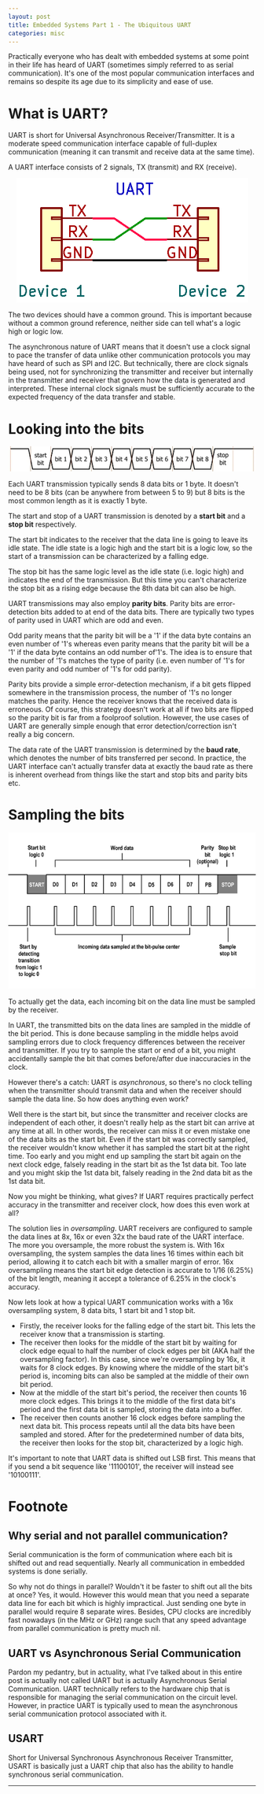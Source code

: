 ```yaml
---
layout: post
title: Embedded Systems Part 1 - The Ubiquitous UART
categories: misc
---
```


Practically everyone who has dealt with embedded systems at some point in their life has heard of UART (sometimes simply referred to as serial communication). It's one of the most popular communication interfaces and remains so despite its age due to its simplicity and ease of use.

# What is UART?
UART is short for Universal Asynchronous Receiver/Transmitter. It is a moderate speed communication interface capable of full-duplex communication (meaning it can transmit and receive data at the same time). 

A UART interface consists of 2 signals, TX (transmit) and RX (receive). 

<p align="center">
  <img src="/assets/UART.webp">
</p>

The two devices should have a common ground. This is important because without a common ground reference, neither side can tell what's a logic high or logic low. 


The asynchronous nature of UART means that it doesn't use a clock signal to pace the transfer of data unlike other communication protocols you may have heard of such as SPI and I2C. But technically, there are clock signals being used, not for synchronizing the transmitter and receiver but internally in the transmitter and receiver that govern how the data is generated and interpreted. These internal clock signals must be sufficiently accurate to the expected frequency of the data transfer and stable. 

# Looking into the bits
<p align="center">
  <img src="/assets/uart_bit.webp">
</p>

Each UART transmission typically sends 8 data bits or 1 byte. It doesn't need to be 8 bits (can be anywhere from between 5 to 9) but 8 bits is the most common length as it is exactly 1 byte.

The start and stop of a UART transmission is denoted by a **start bit** and a **stop bit** respectively. 

The start bit indicates to the receiver that the data line is going to leave its idle state. The idle state is a logic high and the start bit is a logic low, so the start of a transmission can be characterized by a falling edge. 

The stop bit has the same logic level as the idle state (i.e. logic high) and indicates the end of the transmission. But this time you can't characterize the stop bit as a rising edge because the 8th data bit can also be high. 

UART transmissions may also employ **parity bits**. Parity bits are error-detection bits added to at end of the data bits. There are typically two types of parity used in UART which are odd and even.

Odd parity means that the parity bit will be a '1' if the data byte contains an even number of '1's whereas even parity means that the parity bit will be a '1' if the data byte contains an odd number of'1's. The idea is to ensure that the number of '1's matches the type of parity (i.e. even number of '1's for even parity and odd number of '1's for odd parity). 

Parity bits provide a simple error-detection mechanism, if a bit gets flipped somewhere in the transmission process, the number of '1's no longer matches the parity. Hence the receiver knows that the received data is erroneous. Of course, this strategy doesn't work at all if two bits are flipped so the parity bit is far from a foolproof solution. However, the use cases of UART are generally simple enough that error detection/correction isn't really a big concern.

The data rate of the UART transmission is determined by the **baud rate**, which denotes the number of bits transferred per second. In practice, the UART interface can't actually transfer data at exactly the baud rate as there is inherent overhead from things like the start and stop bits and parity bits etc. 

# Sampling the bits
<p align="center">
  <img src="/assets/uart_sample.png">
</p>

To actually get the data, each incoming bit on the data line must be sampled by the receiver. 

In UART, the transmitted bits on the data lines are sampled in the middle of the bit period. This is done because sampling in the middle helps avoid sampling errors due to clock frequency differences between the receiver and transmitter. If you try to sample the start or end of a bit, you might accidentally sample the bit that comes before/after due inaccuracies in the clock.

However there's a catch: UART is *asynchronous*, so there's no clock telling when the transmitter should transmit data and when the receiver should sample the data line. So how does anything even work?

Well there is the start bit, but since the transmitter and receiver clocks are independent of each other, it doesn't really help as the start bit can arrive at any time at all. In other words, the receiver can miss it or even mistake one of the data bits as the start bit. Even if the start bit was correctly sampled, the receiver wouldn't know whether it has sampled the start bit at the right time. Too early and you might end up sampling the start bit again on the next clock edge, falsely reading in the start bit as the 1st data bit. Too late and you might skip the 1st data bit, falsely reading in the 2nd data bit as the 1st data bit. 

Now you might be thinking, what gives? If UART requires practically perfect accuracy in the transmitter and receiver clock, how does this even work at all?

The solution lies in *oversampling*. UART receivers are configured to sample the data lines at 8x, 16x or even 32x the baud rate of the UART interface. The more you oversample, the more robust the system is. With 16x oversampling, the system samples the data lines 16 times within each bit period, allowing it to catch each bit with a smaller margin of error. 16x oversampling means the start bit edge detection is accurate to 1/16 (6.25%) of the bit length, meaning it accept a tolerance of 6.25% in the clock's accuracy. 

Now lets look at how a typical UART communication works with a 16x oversampling system, 8 data bits, 1 start bit and 1 stop bit. 
- Firstly, the receiver looks for the falling edge of the start bit. This lets the receiver know that a transmission is starting.
- The receiver then looks for the middle of the start bit by waiting for clock edge equal to half the number of clock edges per bit (AKA half the oversampling factor). In this case, since we're oversampling by 16x, it waits for 8 clock edges. By knowing where the middle of the start bit's period is, incoming bits can also be sampled at the middle of their own bit period. 
- Now at the middle of the start bit's period, the receiver then counts 16 more clock edges. This brings it to the middle of the first data bit's period and the first data bit is sampled, storing the data into a buffer.
- The receiver then counts another 16 clock edges before sampling the next data bit. This process repeats until all the data bits have been sampled and stored. After for the predetermined number of data bits, the receiver then looks for the stop bit, characterized by a logic high.

It's important to note that UART data is shifted out LSB first. This means that if you send a bit sequence like '11100101', the receiver will instead see '10100111'. 

# Footnote
## Why serial and not parallel communication?
Serial communication is the form of communication where each bit is shifted out and read sequentially. Nearly all communication in embedded systems is done serially. 

So why not do things in parallel? Wouldn't it be faster to shift out all the bits at once? Yes, it would. However this would mean that you need a separate data line for each bit which is highly impractical. Just sending one byte in parallel would require 8 separate wires. Besides, CPU clocks are incredibly fast nowadays (in the MHz or GHz) range such that any speed advantage from parallel communication is pretty much nil. 

## UART vs Asynchronous Serial Communication
Pardon my pedantry, but in actuality, what I've talked about in this entire post is actually not called UART but is actually Asynchronous Serial Communication. UART technically refers to the hardware chip that is responsible for managing the serial communication on the circuit level. However, in practice UART is typically used to mean the asynchronous serial communication protocol associated with it. 

## USART
Short for Universal Synchronous Asynchronous Receiver Transmitter, USART is basically just a UART chip that also has the ability to handle synchronous serial communication.

---
